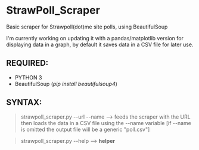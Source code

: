 # StrawPoll_Scraper
Basic scraper for Strawpoll(dot)me site polls, using BeautifulSoup

I'm currently working on updating it with a pandas/matplotlib version for displaying data in a graph, by default it saves data in a CSV file for later use.

##  REQUIRED:

* PYTHON 3
* BeautifulSoup (*pip install beautifulsoup4*)

##  SYNTAX:

> strawpoll_scraper.py --url <POLL-RESULTS-URL> --name <CSV-FILE-NAME-WITHOUT-EXTENSION> --> feeds the scraper with the URL then loads the data in a CSV file using the --name variable [if --name is omitted the output file will be a generic "poll.csv"]

> strawpoll_scraper.py --help                                                            --> **helper**
